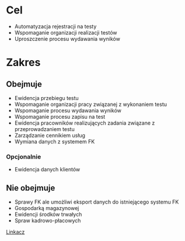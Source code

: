# Cel
- Automatyzacja rejestracji na testy
- Wspomaganie organizacji realizacji testów
- Uproszczenie procesu wydawania wyników
# Zakres
## Obejmuje
- Ewidencja przebiegu testu
- Wspomaganie organizacji pracy związanej z wykonaniem testu
- Wspomaganie procesu wydawania wyników
- Wspomaganie procesu zapisu na test
- Ewidencja pracowników realizujących zadania związane z przeprowadzaniem testu
- Zarządzanie cennikiem usług
- Wymiana danych z systemem FK
### Opcjonalnie
- Ewidencja danych klientów
## Nie obejmuje
- Sprawy FK ale umożliwi eksport danych do istniejącego systemu FK
- Gospodarką magazynowej
- Ewidencji środków trwałych
- Spraw kadrowo-płacowych

[Linkacz](../DaneKlienta/clientDataBeforeTest.xml)